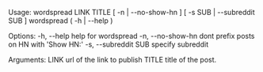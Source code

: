 Usage:
    wordspread LINK TITLE [ -n | --no-show-hn ] [ -s SUB | --subreddit SUB ]
    wordspread ( -h | --help )

Options:
    -h, --help              help for wordspread
    -n, --no-show-hn        dont prefix posts on HN with 'Show HN:'
    -s, --subreddit SUB     specify subreddit

Arguments:
    LINK                    url of the link to publish
    TITLE                   title of the post.
